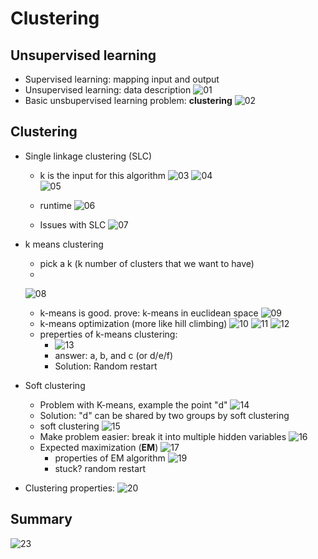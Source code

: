 # Clustering
## Unsupervised learning
- Supervised learning: mapping input and output
- Unsupervised learning: data description
    ![01](https://raw.githubusercontent.com/suereey/ML7641_Fall2021_StudyNotes/main/Screenshot/UL2/01.PNG)
- Basic unsbupervised learning problem: **clustering**
    ![02](https://raw.githubusercontent.com/suereey/ML7641_Fall2021_StudyNotes/main/Screenshot/UL2/02.PNG)
## Clustering
- Single linkage clustering (SLC)
    - k is the input for this algorithm
    ![03](https://raw.githubusercontent.com/suereey/ML7641_Fall2021_StudyNotes/main/Screenshot/UL2/03.PNG)
    ![04](https://raw.githubusercontent.com/suereey/ML7641_Fall2021_StudyNotes/main/Screenshot/UL2/04.PNG)   
    ![05](https://raw.githubusercontent.com/suereey/ML7641_Fall2021_StudyNotes/main/Screenshot/UL2/05.PNG) 

    - runtime
    ![06](https://raw.githubusercontent.com/suereey/ML7641_Fall2021_StudyNotes/main/Screenshot/UL2/06.PNG) 

    - Issues with SLC
    ![07](https://raw.githubusercontent.com/suereey/ML7641_Fall2021_StudyNotes/main/Screenshot/UL2/07.PNG)

- k means clustering
    - pick a k (k number of clusters that we want to have)
    -
    ![08](https://raw.githubusercontent.com/suereey/ML7641_Fall2021_StudyNotes/main/Screenshot/UL2/08.PNG)
    - k-means is good. prove: k-means in euclidean space
    ![09](https://raw.githubusercontent.com/suereey/ML7641_Fall2021_StudyNotes/main/Screenshot/UL2/09.PNG)
    - k-means optimization (more like hill climbing)
    ![10](https://raw.githubusercontent.com/suereey/ML7641_Fall2021_StudyNotes/main/Screenshot/UL2/10.PNG)
    ![11](https://raw.githubusercontent.com/suereey/ML7641_Fall2021_StudyNotes/main/Screenshot/UL2/11.PNG)
    ![12](https://raw.githubusercontent.com/suereey/ML7641_Fall2021_StudyNotes/main/Screenshot/UL2/12.PNG)
    - preperties of k-means clustering:
        - ![13](https://raw.githubusercontent.com/suereey/ML7641_Fall2021_StudyNotes/main/Screenshot/UL2/13.PNG)
        - answer: a, b, and c (or d/e/f)
        - Solution: Random restart
- Soft clustering
    - Problem with K-means, example the point "d"
    ![14](https://raw.githubusercontent.com/suereey/ML7641_Fall2021_StudyNotes/main/Screenshot/UL2/14.PNG)
    - Solution: "d" can be shared by two groups by soft clustering
    - soft clustering
    ![15](https://raw.githubusercontent.com/suereey/ML7641_Fall2021_StudyNotes/main/Screenshot/UL2/15.PNG)
    - Make problem easier: break it into multiple hidden variables
    ![16](https://raw.githubusercontent.com/suereey/ML7641_Fall2021_StudyNotes/main/Screenshot/UL2/16.PNG)
    - Expected maximization (**EM**)
    ![17](https://github.com/suereey/ML7641_Fall2021_StudyNotes/blob/main/Screenshot/UL2/17.PNG)
        - properties of EM algorithm
        ![19](https://github.com/suereey/ML7641_Fall2021_StudyNotes/blob/main/Screenshot/UL2/19.PNG)
        - stuck? random restart
        
- Clustering properties:
![20](https://raw.githubusercontent.com/suereey/ML7641_Fall2021_StudyNotes/main/Screenshot/UL2/20.PNG)

## Summary
![23]()